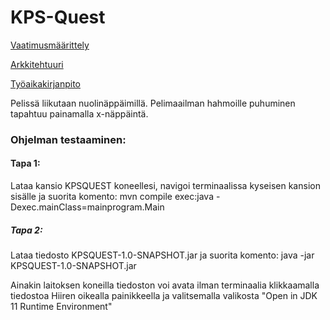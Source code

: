 # KPS-Quest

[Vaatimusmäärittely](https://github.com/UncleRovo/OT2021/blob/main/dokumentaatio/vaatimusmaarittely.md)

[Arkkitehtuuri](https://github.com/UncleRovo/OT2021/blob/main/dokumentaatio/arkkitehtuuri.md)

[Työaikakirjanpito](https://github.com/UncleRovo/OT2021/blob/main/dokumentaatio/tuntikirjanpito.md)

Pelissä liikutaan nuolinäppäimillä. Pelimaailman hahmoille puhuminen tapahtuu painamalla x-näppäintä.

### Ohjelman testaaminen:

#### Tapa 1:

Lataa kansio KPSQUEST koneellesi, navigoi terminaalissa kyseisen kansion sisälle ja suorita komento: mvn compile exec:java -Dexec.mainClass=mainprogram.Main

##### Tapa 2:

Lataa tiedosto KPSQUEST-1.0-SNAPSHOT.jar ja suorita komento: java -jar KPSQUEST-1.0-SNAPSHOT.jar 

Ainakin laitoksen koneilla tiedoston voi avata ilman terminaalia klikkaamalla tiedostoa Hiiren oikealla painikkeella ja valitsemalla valikosta "Open in JDK 11 Runtime Environment"
